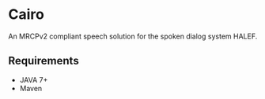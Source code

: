 # Cairo

An MRCPv2 compliant speech solution for the spoken dialog system HALEF.

## Requirements

- JAVA 7+
- Maven
